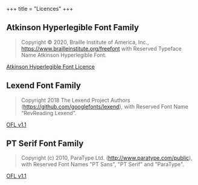 +++
title = "Licences"
+++

## Atkinson Hyperlegible Font Family

> Copyright © 2020, Braille Institute of America, Inc., https://www.brailleinstitute.org/freefont with
Reserved Typeface Name Atkinson Hyperlegible Font.

[Atkinson Hyperlegible Font Licence](http://brailleinstitute.org/wp-content/uploads/2020/11/Atkinson-Hyperlegible-Font-License-2020-1104.pdf)

## Lexend Font Family

> Copyright 2018 The Lexend Project Authors (https://github.com/googlefonts/lexend), with Reserved Font Name “RevReading Lexend”.

[OFL v1.1](https://scripts.sil.org/cms/scripts/page.php?site_id=nrsi&id=OFL)

## PT Serif Font Family

> Copyright (c) 2010, ParaType Ltd. (http://www.paratype.com/public),
with Reserved Font Names "PT Sans", "PT Serif" and "ParaType".

[OFL v1.1](https://scripts.sil.org/cms/scripts/page.php?site_id=nrsi&id=OFL)
